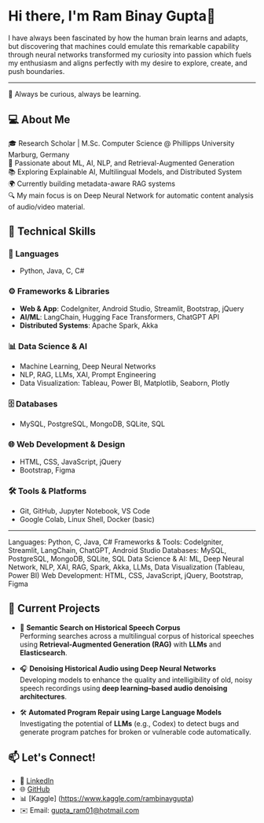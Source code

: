 # Hi there, I'm Ram Binay Gupta👋

 I have always been fascinated by how the human brain learns and adapts, but discovering that machines could emulate this remarkable capability through neural networks transformed my curiosity into passion which fuels my enthusiasm and aligns perfectly with my desire to explore, create, and push boundaries.  

 ---

 💬 Always be curious, always be learning.


## 💻 About Me

🎓 Research Scholar | M.Sc. Computer Science @ Phillipps University Marburg, Germany  
🧠 Passionate about ML, AI, NLP, and Retrieval-Augmented Generation  
📚 Exploring Explainable AI, Multilingual Models, and Distributed System  
🌍 Currently building metadata-aware RAG systems  
🔍 My main focus is on Deep Neural Network for automatic content analysis of audio/video material.  


## 🔨 Technical Skills

### 🧠 Languages
- Python, Java, C, C#

### ⚙️ Frameworks & Libraries
- **Web & App**: CodeIgniter, Android Studio, Streamlit, Bootstrap, jQuery  
- **AI/ML**: LangChain, Hugging Face Transformers, ChatGPT API  
- **Distributed Systems**: Apache Spark, Akka

### 📊 Data Science & AI
- Machine Learning, Deep Neural Networks  
- NLP, RAG, LLMs, XAI, Prompt Engineering  
- Data Visualization: Tableau, Power BI, Matplotlib, Seaborn, Plotly

### 🗄️ Databases
- MySQL, PostgreSQL, MongoDB, SQLite, SQL

### 🌐 Web Development & Design
- HTML, CSS, JavaScript, jQuery  
- Bootstrap, Figma

### 🛠️ Tools & Platforms
- Git, GitHub, Jupyter Notebook, VS Code  
- Google Colab, Linux Shell, Docker (basic)

---

Languages: Python, C, Java, C#
Frameworks & Tools: CodeIgniter, Streamlit, LangChain, ChatGPT, Android Studio
Databases: MySQL, PostgreSQL, MongoDB, SQLite, SQL
Data Science & AI: ML, Deep Neural Network, NLP, XAI, RAG, Spark, Akka, LLMs, Data Visualization (Tableau, Power BI)
Web Development: HTML, CSS, JavaScript, jQuery, Bootstrap, Figma


## 🚀 Current Projects

- 🔎 **Semantic Search on Historical Speech Corpus**  
  Performing searches across a multilingual corpus of historical speeches using **Retrieval-Augmented Generation (RAG)** with **LLMs** and **Elasticsearch**.

- 🎧 **Denoising Historical Audio using Deep Neural Networks**  
  Developing models to enhance the quality and intelligibility of old, noisy speech recordings using **deep learning–based audio denoising architectures**.

- 🛠️ **Automated Program Repair using Large Language Models**  
  Investigating the potential of **LLMs** (e.g., Codex) to detect bugs and generate program patches for broken or vulnerable code automatically.


## 📫 Let's Connect!

- 💼 [LinkedIn](https://www.linkedin.com/in/ram-gupta-49a586b9/)
- 🌐 [GitHub](https://github.com/Guptaram001)
- 📊 [Kaggle] (https://www.kaggle.com/rambinaygupta)
- ✉️ Email: gupta_ram01@hotmail.com 


<!--
**Guptaram001/Guptaram001** is a ✨ _special_ ✨ repository because its `README.md` (this file) appears on your GitHub profile.

Here are some ideas to get you started:

- 🔭 I’m currently working on ...
- 🌱 I’m currently learning ...
- 👯 I’m looking to collaborate on ...
- 🤔 I’m looking for help with ...
- 💬 Ask me about ...
- 📫 How to reach me: ...
- 😄 Pronouns: ...
- ⚡ Fun fact: ...
-->
